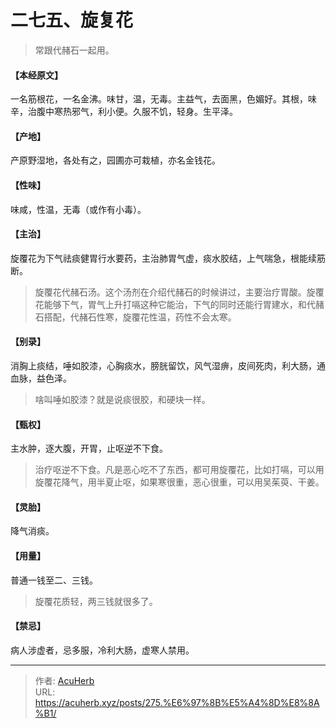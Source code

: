 # 二七五、旋复花


> 常跟代赭石一起用。

#### 【本经原文】
一名筋根花，一名金沸。味甘，温，无毒。主益气，去面黑，色媚好。其根，味辛，治腹中寒热邪气，利小便。久服不饥，轻身。生平泽。
#### 【产地】
产原野湿地，各处有之，园圃亦可栽植，亦名金钱花。
#### 【性味】
味咸，性温，无毒（或作有小毒）。
#### 【主治】
旋覆花为下气祛痰健胃行水要药，主治肺胃气虚，痰水胶结，上气喘急，根能续筋断。

> 旋覆花代赭石汤。这个汤剂在介绍代赭石的时候讲过，主要治疗胃酸。旋覆花能够下气，胃气上升打嗝这种它能治，下气的同时还能行胃建水，和代赭石搭配，代赭石性寒，旋覆花性温，药性不会太寒。

#### 【别录】
消胸上痰结，唾如胶漆，心胸痰水，膀胱留饮，风气湿痹，皮间死肉，利大肠，通血脉，益色泽。

> 啥叫唾如胶漆？就是说痰很胶，和硬块一样。

#### 【甄权】
主水肿，逐大腹，开胃，止呕逆不下食。

> 治疗呕逆不下食‍‍。凡是恶心吃不了东西，都可用旋覆花，比如打嗝，可以用旋覆花降气，用半夏止呕，如果寒很重，恶心很重，可以用吴茱萸、干姜。

#### 【灵胎】
降气消痰。
#### 【用量】
普通一钱至二、三钱。

> 旋覆花质轻，两三钱就很多了。

#### 【禁忌】
病人涉虚者，忌多服，冷利大肠，虚寒人禁用。

---

> 作者: [AcuHerb](https://acuherb.xyz)  
> URL: https://acuherb.xyz/posts/275.%E6%97%8B%E5%A4%8D%E8%8A%B1/  

